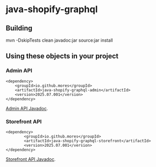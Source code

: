 # java-shopify-graphql

## Building
mvn -DskipTests clean javadoc:jar source:jar install

## Using these objects in your project

### Admin API

```
<dependency>
	<groupId>io.github.mores</groupId>
	<artifactId>java-shopify-graphql-admin</artifactId>
	<version>2025.07.001</version>
</dependency>
```

[Admin API Javadoc](https://javadoc.io/doc/io.github.mores/java-shopify-graphql-admin/latest/index.html).

### Storefront API

```
<dependency>
        <groupId>io.github.mores</groupId>
        <artifactId>java-shopify-graphql-storefront</artifactId>
        <version>2025.07.001</version>
</dependency>
```

[Storefront API Javadoc](https://javadoc.io/doc/io.github.mores/java-shopify-graphql-storefront/latest/index.html).
